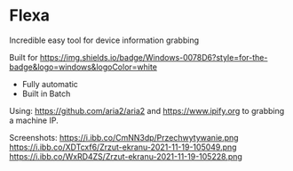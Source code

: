# Flexa
Incredible easy tool for device information grabbing

Built for https://img.shields.io/badge/Windows-0078D6?style=for-the-badge&logo=windows&logoColor=white
- Fully automatic
- Built in Batch

Using:
https://github.com/aria2/aria2
and
https://www.ipify.org
to grabbing a machine IP.

Screenshots:
https://i.ibb.co/CmNN3dp/Przechwytywanie.png
https://i.ibb.co/XDTcxf6/Zrzut-ekranu-2021-11-19-105049.png
https://i.ibb.co/WxRD4ZS/Zrzut-ekranu-2021-11-19-105228.png
